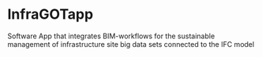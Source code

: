 # InfraGOTapp
Software App that integrates BIM-workflows for the sustainable management of infrastructure site big data sets connected to the IFC model
